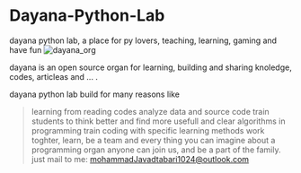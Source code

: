 # Dayana-Python-Lab
dayana python lab, a place for py lovers, teaching, learning, gaming and have fun
![dayana_org](https://user-images.githubusercontent.com/92685218/191555895-1d41eebc-a157-42b4-a97b-b83e764957f5.jpeg)

dayana is an open source organ for learning, building and sharing knoledge, codes, articleas and ... .

dayana python lab build for many reasons like 

> learning from reading codes
> analyze data and source code
> train students to think better and find more usefull and clear algorithms in programming
> train coding with specific learning methods
> work toghter, learn, be a team and every thing you can imagine about a programming organ
> anyone can join us, and be a part of the family.
just mail to me:
mohammadJavadtabari1024@outlook.com
